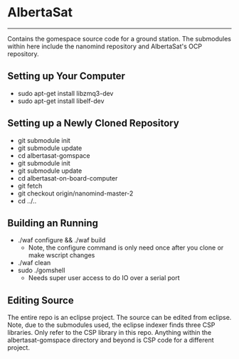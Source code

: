 # AlbertaSat
---

Contains the gomespace source code for a ground station. The submodules within here include the nanomind repository and AlbertaSat's OCP repository.

## Setting up Your Computer

* sudo apt-get install libzmq3-dev
* sudo apt-get install libelf-dev

## Setting up a Newly Cloned Repository

* git submodule init
* git submodule update
* cd albertasat-gomspace
* git submodule init
* git submodule update
* cd albertasat-on-board-computer
* git fetch
* git checkout origin/nanomind-master-2
* cd ../..

## Building an Running

* ./waf configure && ./waf build
    * Note, the configure command is only need once after you clone or make wscript changes
* ./waf clean
* sudo ./gomshell
    * Needs super user access to do IO over a serial port

## Editing Source

The entire repo is an eclipse project. The source can be edited from eclipse. Note, due to the submodules used, the eclipse indexer finds three CSP libraries. Only refer to the CSP library in this repo. Anything within the albertasat-gomspace directory and beyond is CSP code for a different project.